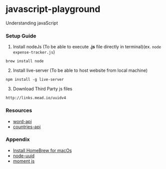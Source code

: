 # javascript-playground
Understanding javaScript

### Setup Guide

1. Install nodeJs (To be able to execute **.js** file directly in terminal)(ex. ```node expense-tracker.js```)
```
brew install node
```

2. Install live-server (To be able to host website from local machine)
```
npm install -g live-server
```

3. Download Third Party js files
```
http://links.mead.io/uuidv4
```

### Resources
* [word-api](http://puzzle.mead.io/puzzle)
* [countries-api](https://restcountries.eu/rest/v2/all)


### Appendix
* [Install HomeBrew for macOs](https://brew.sh/)
* [node-uuid](https://github.com/kelektiv/node-uuid)
* [moment js](https://momentjs.com/)
